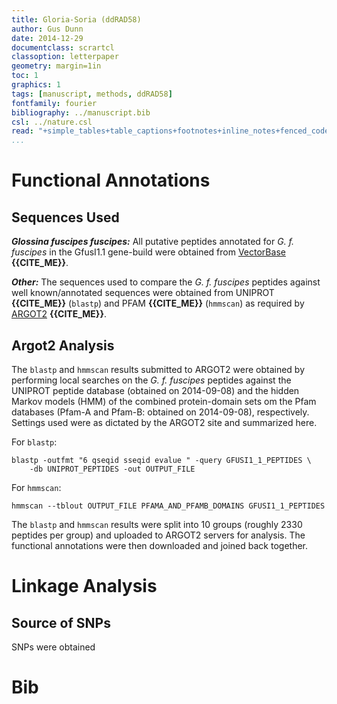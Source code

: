 ```yaml
---
title: Gloria-Soria (ddRAD58)
author: Gus Dunn
date: 2014-12-29
documentclass: scrartcl
classoption: letterpaper
geometry: margin=1in
toc: 1
graphics: 1
tags: [manuscript, methods, ddRAD58]
fontfamily: fourier
bibliography: ../manuscript.bib
csl: ../nature.csl
read: "+simple_tables+table_captions+footnotes+inline_notes+fenced_code_blocks+fenced_code_attributes+fancy_lists+definition_lists+superscript+subscript+tex_math_dollars"
...
```



# Functional Annotations #

## Sequences Used ##

___Glossina fuscipes fuscipes:___
All putative peptides annotated for _G. f. fuscipes_ in the GfusI1.1 gene-build were obtained from [VectorBase](link_address) __{{CITE_ME}}__.


___Other:___
The sequences used to compare the _G. f. fuscipes_ peptides against well known/annotated sequences were obtained from UNIPROT __{{CITE_ME}}__ (`blastp`) and PFAM __{{CITE_ME}}__ (`hmmscan`) as required by [ARGOT2](link_address) __{{CITE_ME}}__.


## Argot2 Analysis ##

The `blastp` and `hmmscan` results submitted to ARGOT2 were obtained by performing local searches on the _G. f. fuscipes_ peptides against the UNIPROT peptide database (obtained on 2014-09-08) and the hidden Markov models (HMM) of the combined protein-domain sets om the Pfam databases (Pfam-A and Pfam-B: obtained on 2014-09-08), respectively.
Settings used were as dictated by the ARGOT2 site and summarized here.

For `blastp`: 

~~~~~~~~ {.bash}
blastp -outfmt "6 qseqid sseqid evalue " -query GFUSI1_1_PEPTIDES \
    -db UNIPROT_PEPTIDES -out OUTPUT_FILE
~~~~~~~~~~~~~~~~~~~

For `hmmscan`:

~~~~~~~~ {.bash}
hmmscan --tblout OUTPUT_FILE PFAMA_AND_PFAMB_DOMAINS GFUSI1_1_PEPTIDES
~~~~~~~~~~~~~~~~~~~

The `blastp` and `hmmscan` results were split into 10 groups (roughly 2330 peptides per group) and uploaded to ARGOT2 servers for analysis.
The functional annotations were then downloaded and joined back together.

# Linkage Analysis #

## Source of SNPs ##

SNPs were obtained 


# Bib #


